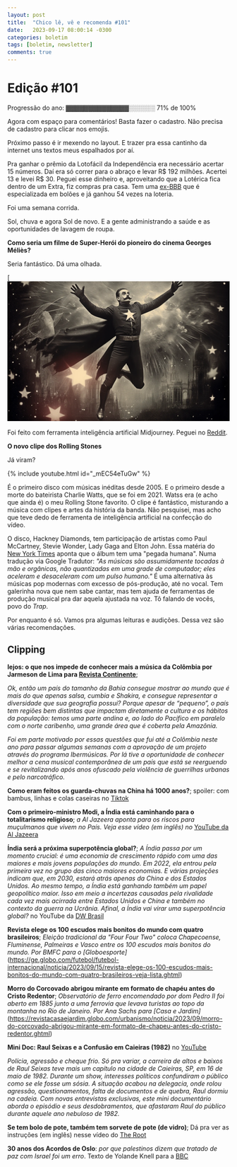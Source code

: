 ```yaml
---
layout: post
title:  "Chico lê, vê e recomenda #101"
date:   2023-09-17 08:00:14 -0300
categories: boletim
tags: [boletim, newsletter]
comments: true
---
```

# Edição #101

Progressão do ano: ▓▓▓▓▓▓▓▓▓▓▓▓▓▓░░░░░░ 71% de 100%

Agora com espaço para comentários! Basta fazer o cadastro. Não precisa de cadastro para clicar nos emojis.

Próximo passo é ir mexendo no layout. E trazer pra essa cantinho da internet uns textos meus espalhados por aí.

Pra ganhar o prêmio da Lotofácil da Independência era necessário acertar 15 números. Daí era só correr para o abraço e levar R$ 192 milhões. Acertei 13 e levei R$ 30. Peguei esse dinheiro e, aproveitando que a Lotérica fica dentro de um Extra, fiz compras pra casa. Tem uma [ex-BBB](https://extra.globo.com/economia/noticia/2023/09/ex-bbb-milionaria-saiba-quais-as-chances-de-ganhar-na-lotofacil-como-paulinha-leite.ghtml) que é especializada em bolões e já ganhou 54 vezes na loteria.

Foi uma semana corrida.

Sol, chuva e agora Sol de novo. E a gente administrando a saúde e as oportunidades de lavagem de roupa.

**Como seria um filme de Super-Herói do pioneiro do cinema Georges Méliès?** 

Seria fantástico. Dá uma olhada.

[![Super-Homem por Georges Méliès](/imagens/SuperHomem_Georges_Melies.png "Fonte: Reddit")

Foi feito com ferramenta inteligência artificial Midjourney. Peguei no [Reddit](https://www.reddit.com/r/midjourney/comments/16fw1ab/what_a_georges_m%C3%A9li%C3%A8s_superhero_movie_would_look/).

**O novo clipe dos Rolling Stones**

Já viram?

{% include youtube.html id="_mEC54eTuGw" %}

É o primeiro disco com músicas inéditas desde 2005. E o primeiro desde a morte do bateirista Charlie Watts, que se foi em 2021. Watss era (e acho que ainda é) o meu Rolling Stone favorito. O clipe é fantástico, misturando a música com clipes e artes da história da banda. Não pesquisei, mas acho que teve dedo de ferramenta de inteligência artificial na confecção do vídeo.

O disco, Hackney Diamonds, tem participação de artistas como Paul McCartney, Stevie Wonder, Lady Gaga and Elton John. Essa matéria do [New York Times](https://www.nytimes.com/2023/09/14/arts/music/rolling-stones-hackney-diamonds.html) aponta que o álbum tem uma "pegada humana". Numa tradução via Google Tradutor: *"As músicas são assumidamente tocadas à mão e orgânicas, não quantizadas em uma grade de computador; eles aceleram e desaceleram com um pulso humano."* É uma alternativa às músicas pop modernas com excesso de pós-produção, até no vocal. Tem galerinha nova que nem sabe cantar, mas tem ajuda de ferramentas de produção musical pra dar aquela ajustada na voz. Tô falando de vocês, povo do *Trap*.

Por enquanto é só. Vamos pra algumas leituras e audições. Dessa vez são várias recomendações.

## Clipping

**lejos: o que nos impede de conhecer mais a música da Colômbia por Jarmeson de Lima para [Revista Continente](https://revistacontinente.com.br/edicoes/273/tao-proximos-e-tan-lejos--o-que-nos-impede-de-conhecer-mais-a-musica-da-colombia)**; 

*Ok, então um país do tamanho da Bahia consegue mostrar ao mundo que é mais do que apenas salsa, cumbia e Shakira, e consegue representar a diversidade que sua geografia possui? Porque apesar de “pequeno”, o país tem regiões bem distintas que impactam diretamente a cultura e os hábitos da população: temos uma parte andina e, ao lado do Pacífico em paralelo com o norte caribenho, uma grande área que é coberta pela Amazônia.*

*Foi em parte motivado por essas questões que fui até a Colômbia neste ano para passar algumas semanas com a aprovação de um projeto através do programa Ibermúsicas. Por lá tive a oportunidade de conhecer melhor a cena musical contemporânea de um país que está se reerguendo e se revitalizando após anos ofuscado pela violência de guerrilhas urbanas e pelo narcotráfico.*

**Como eram feitos os guarda-chuvas na China há 1000 anos?**; spoiler: com bambus, linhas e colas caseiras no [Tiktok](https://vm.tiktok.com/ZMjBeaocT/)

**Com o primeiro-ministro Modi, a Índia está caminhando para o totalitarismo religioso**; *a Al Jazeera aponta para os riscos para muçulmanos que vivem no País. Veja esse vídeo (em inglês) no* [YouTube da Al Jazeera](https://www.youtube.com/watch?v=hmq02A8rXsk)

**Índia será a próxima superpotência global?**; *A Índia passa por um momento crucial: é uma economia de crescimento rápido com uma das maiores e mais jovens populações do mundo. Em 2022, ela entrou pela primeira vez no grupo das cinco maiores economias. E várias projeções indicam que, em 2030, estará atrás apenas da China e dos Estados Unidos. Ao mesmo tempo, a Índia está ganhando também um papel geopolítico maior. Isso em meio a incertezas causadas pela rivalidade cada vez mais acirrada entre Estados Unidos e China e também no contexto da guerra na Ucrânia. Afinal, a Índia vai virar uma superpotência global?* no YouTube da [DW Brasil](https://www.youtube.com/watch?v=eqL8qI5IvQE)

**Revista elege os 100 escudos mais bonitos do mundo com quatro brasileiros**; *Eleição tradicional da "Four Four Two" coloca Chapecoense, Fluminense, Palmeiras e Vasco entre os 100 escudos mais bonitos do mundo. Por BMFC para o [Globoesporte]*(https://ge.globo.com/futebol/futebol-internacional/noticia/2023/09/15/revista-elege-os-100-escudos-mais-bonitos-do-mundo-com-quatro-brasileiros-veja-lista.ghtml)

**Morro do Corcovado abrigou mirante em formato de chapéu antes do Cristo Redentor**; *Observatório de ferro encomendado por dom Pedro II foi aberto em 1885 junto a uma ferrovia que levava turistas ao topo da montanha no Rio de Janeiro. Por Ana Sachs para [Casa e Jardim]*(https://revistacasaejardim.globo.com/urbanismo/noticia/2023/09/morro-do-corcovado-abrigou-mirante-em-formato-de-chapeu-antes-do-cristo-redentor.ghtml)

**Mini Doc: Raul Seixas e a Confusão em Caieiras (1982)** no [YouTube](https://youtu.be/rcGey7EmcEc?si=JcYD00UpY_FSNJzV)

*Polícia, agressão e cheque frio. Só pra variar, a carreira de altos e baixos de Raul Seixas teve mais um capítulo na cidade de Caieiras, SP, em 16 de maio de 1982. Durante um show, interesses políticos confundiram o público  como se ele fosse um sósia. A situação acabou na delegacia, onde rolou agressão, questionamentos, falta de documentos e de quebra, Raul dormiu na cadeia. Com novas entrevistas exclusivas, este mini documentário aborda o episódio e seus desdobramentos, que afastaram Raul do público durante aquele ano nebuloso de 1982.*

**Se tem bolo de pote, também tem sorvete de pote (de vidro)**; Dá pra ver as instruções (em inglês) nesse vídeo do [The Root](https://www.theroot.com/how-to-make-ice-cream-at-home-with-a-mason-jar-1850844055)

**30 anos dos Acordos de Oslo**: *por que palestinos dizem que tratado de paz com Israel foi um erro*. Texto de Yolande Knell para a [BBC](https://www.bbc.com/portuguese/articles/cz4g507l8lgo)